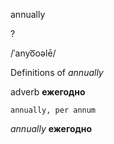 annually

?

/ˈanyo͞oəlē/

Definitions of _annually_

adverb
**ежегодно**

    annually, per annum

_annually_
**ежегодно**